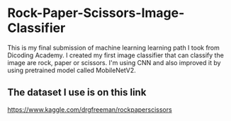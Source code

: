 # Rock-Paper-Scissors-Image-Classifier
This is my final submission of machine learning learning path I took from Dicoding Academy. 
I created my first image classifier that can classify the image are rock, paper or scissors. 
I'm using CNN and also improved it by using pretrained model called MobileNetV2. 

## The dataset I use is on this link
https://www.kaggle.com/drgfreeman/rockpaperscissors



